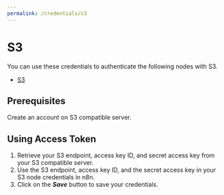 ```yaml
---
permalink: /credentials/s3
---
```


# S3

You can use these credentials to authenticate the following nodes with S3.
- [S3](../../nodes-library/nodes/S3/README.md)

## Prerequisites

Create an account on S3 compatible server.

## Using Access Token

1. Retrieve your S3 endpoint, access key ID, and secret access key from your S3 compatible server.
2. Use the S3 endpoint, access key ID, and the secret access key in your S3 node credentials in n8n.
3. Click on the ***Save*** button to save your credentials.
